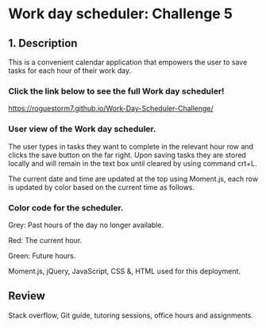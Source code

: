 # Work day scheduler: Challenge 5

## 1. Description

This is a convenient calendar application that empowers the user to save tasks for each hour of their work day. 

### Click the link below to see the full Work day scheduler! 

https://roguestorm7.github.io/Work-Day-Scheduler-Challenge/


### User view of the Work day scheduler.

The user types in tasks they want to complete in the relevant hour row and clicks the save button on the far right. Upon saving tasks they are stored locally and will remain in the text box until cleared by using command crt+L.

The current date and time are updated at the top using Moment.js, each row is updated by color based on the current time as follows.

### Color code for the scheduler.

Grey: Past hours of the day no longer available.

Red: The current hour.

Green: Future hours.

Moment.js, jQuery, JavaScript, CSS &, HTML used for this deployment.

## Review
Stack overflow, Git guide, tutoring sessions, office hours and assignments.